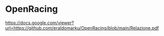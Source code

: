 # OpenRacing
https://docs.google.com/viewer?url=https://github.com/eraldomarku/OpenRacing/blob/main/Relazione.pdf
